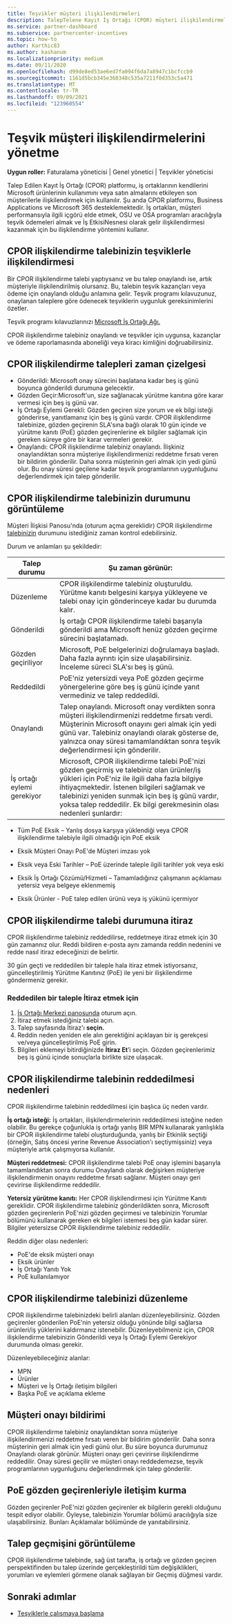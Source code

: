 ```yaml
---
title: Teşvikler müşteri ilişkilendirmeleri
description: TalepTelene Kayıt İş Ortağı (CPOR) müşteri ilişkilendirmelerini yönetmek için önemli süreçleri ve zaman çizelgelerini anlama.
ms.service: partner-dashboard
ms.subservice: partnercenter-incentives
ms.topic: how-to
author: Karthic83
ms.author: kashanum
ms.localizationpriority: medium
ms.date: 09/11/2020
ms.openlocfilehash: d99de8ed53ae6ed7fa094f6da7a8947c1bcfccb9
ms.sourcegitcommit: 1161d5bcb345e368348c535a7211f0d353c5a471
ms.translationtype: MT
ms.contentlocale: tr-TR
ms.lasthandoff: 09/09/2021
ms.locfileid: "123960554"
---
```

# <a name="manage-incentives-customer-associations"></a>Teşvik müşteri ilişkilendirmelerini yönetme

**Uygun roller:** Faturalama yöneticisi | Genel yönetici | Teşvikler yöneticisi

Talep Edilen Kayıt İş Ortağı (CPOR) platformu, iş ortaklarının kendilerini Microsoft ürünlerinin kullanımını veya satın almalarını etkileyen son müşterilerle ilişkilendirmek için kullanılır. Şu anda CPOR platformu, Business Applications ve Microsoft 365 desteklemektedir. İş ortakları, müşteri performansıyla ilgili içgörü elde etmek, OSU ve OSA programları aracılığıyla teşvik ödemeleri almak ve İş EtkisiNesnesi olarak gelir ilişkilendirmesi kazanmak için bu ilişkilendirme yöntemini kullanır.  

## <a name="how-your-cpor-association-claim-relates-to-incentives"></a>CPOR ilişkilendirme talebinizin teşviklerle ilişkilendirmesi

Bir CPOR ilişkilendirme talebi yaptıysanız ve bu talep onaylandı ise, artık müşteriyle ilişkilendirilmiş olursanız. Bu, talebin teşvik kazançları veya ödeme için onaylandı olduğu anlamına gelir. Teşvik programı kılavuzunuz, onaylanan taleplere göre ödenecek teşviklerin uygunluk gereksinimlerini özetler.

Teşvik programı kılavuzlarınızı [Microsoft İş Ortağı Ağı.](https://aka.ms/partnerincentives)

CPOR ilişkilendirme talebiniz onaylandı ve teşvikler için uygunsa, kazançlar ve ödeme raporlamasında aboneliği veya kiracı kimliğini doğruabilirsiniz. 

## <a name="cpor-association-claims-timeline"></a>CPOR ilişkilendirme talepleri zaman çizelgesi

- Gönderildi: Microsoft onay sürecini başlatana kadar beş iş günü boyunca gönderildi durumuna gelecektir.
- Gözden Geçir:Microsoft'un, size sağlanacak yürütme kanıtına göre karar vermesi için beş iş günü var.
- İş Ortağı Eylemi Gerekli: Gözden geçiren size yorum ve ek bilgi isteği gönderirse, yanıtlamanız için beş iş günü vardır. CPOR ilişkilendirme talebinize, gözden geçirenin SLA'sına bağlı olarak 10 gün içinde ve yürütme kanıtı (PoE) gözden geçirenlerine ek bilgiler sağlamak için gereken süreye göre bir karar vermeleri gerekir.
- Onaylandı: CPOR ilişkilendirme talebiniz onaylandı. İlişkiniz onaylandıktan sonra müşteriye ilişkilendirmenizi reddetme fırsatı veren bir bildirim gönderilir. Daha sonra müşterinin geri almak için yedi günü olur. Bu onay süresi geçilene kadar teşvik programlarının uygunluğunu değerlendirmek için talep gönderilir.

## <a name="view-the-status-of-your-cpor-association-claim"></a>CPOR ilişkilendirme talebinizin durumunu görüntüleme

Müşteri İlişkisi Panosu'nda (oturum açma gereklidir) CPOR ilişkilendirme [talebinizin](https://partner.microsoft.com/dashboard/incentives/claims/associations) durumunu istediğiniz zaman kontrol edebilirsiniz.

Durum ve anlamları şu şekildedir:

| Talep durumu | Şu zaman görünür: |
| ------ | ----------- | 
|  Düzenleme  | CPOR ilişkilendirme talebiniz oluşturuldu. Yürütme kanıtı belgesini karşıya yükleyene ve talebi onay için gönderinceye kadar bu durumda kalır.   |
|  Gönderildi  | İş ortağı CPOR ilişkilendirme talebi başarıyla gönderildi ama Microsoft henüz gözden geçirme sürecini başlatamadı.   |
|  Gözden geçiriliyor  | Microsoft, PoE belgelerinizi doğrulamaya başladı. Daha fazla ayrıntı için size ulaşabilirsiniz. İnceleme süreci SLA'sı beş iş günü.  |
|  Reddedildi  | PoE'niz yetersizdi veya PoE gözden geçirme yönergelerine göre beş iş günü içinde yanıt vermediniz ve talep reddedildi.   |
|  Onaylandı  | Talep onaylandı. Microsoft onay verdikten sonra müşteri ilişkilendirmenizi reddetme fırsatı verdi. Müşterinin Microsoft onayını geri almak için yedi günü var. Talebiniz onaylandı olarak gösterse de, yalnızca onay süresi tamamlandıktan sonra teşvik değerlendirmesi için gönderilir.   |
|  İş ortağı eylemi gerekiyor  | Microsoft, CPOR ilişkilendirme talebi PoE'nizi gözden geçirmiş ve talebiniz olan ürünler/iş yükleri için PoE'niz ile ilgili daha fazla bilgiye ihtiyaçmektedir. İstenen bilgileri sağlamak ve talebinizi yeniden sunmak için beş iş günü vardır, yoksa talep reddedilir. Ek bilgi gerekmesinin olası nedenleri şunlardır:

- Tüm PoE Eksik – Yanlış dosya karşıya yüklendiği veya CPOR ilişkilendirme talebiyle ilgili olmadığı için PoE eksik

- Eksik Müşteri Onayı PoE'de Müşteri imzası yok

- Eksik veya Eski Tarihler – PoE üzerinde taleple ilgili tarihler yok veya eski

- Eksik İş Ortağı Çözümü/Hizmeti – Tamamladığınız çalışmanın açıklaması yetersiz veya belgeye eklenmemiş

- Eksik Ürünler - PoE talep edilen ürünü veya iş yükünü içermiyor 

## <a name="dispute-the-status-of-a-cpor-association-claim"></a>CPOR ilişkilendirme talebi durumuna itiraz

CPOR ilişkilendirme talebiniz reddedilirse, reddetmeye itiraz etmek için 30 gün zamannız olur. Reddi bildiren e-posta aynı zamanda reddin nedenini ve redde nasıl itiraz edeceğinizi de belirtir.  

30 gün geçti ve reddedilen bir taleple hala itiraz etmek istiyorsanız, güncelleştirilmiş Yürütme Kanıtınız (PoE) ile yeni bir ilişkilendirme göndermeniz gerekir. 

### <a name="to-dispute-a-rejected-claim"></a>Reddedilen bir taleple İtiraz etmek için

1. [İş Ortağı Merkezi panosunda](https://partner.microsoft.com/dashboard/) oturum açın.
2. İtiraz etmek istediğiniz talebi açın.
3. Talep sayfasında İtiraz'ı **seçin.**
4. Reddin neden yeniden ele alın gerektiğini açıklayan bir iş gerekçesi ve/veya güncelleştirilmiş PoE girin.
5. Bilgileri eklemeyi bitirdiğinizde **İtiraz Et**’i seçin. Gözden geçirenlerimiz beş iş günü içinde sonuçlarla birlikte size ulaşacak.

## <a name="reasons-a-cpor-association-claim-is-rejected"></a>CPOR ilişkilendirme talebinin reddedilmesi nedenleri

CPOR ilişkilendirme talebinin reddedilmesi için başlıca üç neden vardır.

**İş ortağı isteği:** İş ortakları, ilişkilendirmelerinin reddedilmesi isteğine neden olabilir. Bu gerekçe çoğunlukla iş ortağı yanlış BIR MPN kullanarak yanlışlıkla bir CPOR ilişkilendirme talebi oluşturduğunda, yanlış bir Etkinlik seçtiği (örneğin, Satış öncesi yerine Revenue Association'ı seçtiymişsiniz) veya müşteriyle artık çalışmıyorsa kullanılır.

**Müşteri reddetmesi:** CPOR ilişkilendirme talebi PoE onay işlemini başarıyla tamamlandıktan sonra durumu Onaylandı olarak değişirken müşteriye ilişkilendirmenin onayını reddetme fırsatı sağlanır. Müşteri onayı geri çevirirse ilişkilendirme reddedilir.

**Yetersiz yürütme kanıtı:** Her CPOR ilişkilendirmesi için Yürütme Kanıtı gereklidir. CPOR ilişkilendirme talebiniz gönderildikten sonra, Microsoft gözden geçirenlerin PoE'nizi gözden geçirmesi ve talebinizin Yorumlar bölümünü kullanarak gereken ek bilgileri istemesi beş gün kadar sürer. Bilgiler yetersizse CPOR ilişkilendirme talebiniz reddedilir.

Reddin diğer olası nedenleri:

- PoE'de eksik müşteri onayı
- Eksik ürünler
- İş Ortağı Yanıtı Yok
- PoE kullanılamıyor

## <a name="edit-your-cpor-association-claim"></a>CPOR ilişkilendirme talebinizi düzenleme

CPOR ilişkilendirme talebinizdeki belirli alanları düzenleyebilirsiniz. Gözden geçirenler gönderilen PoE’nin yetersiz olduğu yönünde bilgi sağlarsa ürünleri/iş yüklerini kaldırmanız istenebilir. Düzenleyebilmeniz için, CPOR ilişkilendirme talebinizin Gönderildi veya İş Ortağı Eylemi Gerekiyor durumunda olması gerekir.

Düzenleyebileceğiniz alanlar:

- MPN
- Ürünler
- Müşteri ve İş Ortağı iletişim bilgileri
- Başka PoE ve açıklama ekleme

## <a name="customer-consent-notification"></a>Müşteri onayı bildirimi

CPOR ilişkilendirme talebiniz onaylandıktan sonra müşteriye ilişkilendirmenizi reddetme fırsatı veren bir bildirim gönderilir. Daha sonra müşterinin geri almak için yedi günü olur. Bu süre boyunca durumunuz Onaylandı olarak görünür. Müşteri onayı geri çevirirse ilişkilendirme reddedilir. Onay süresi geçilir ve müşteri onayı reddedemezse, teşvik programlarının uygunluğunu değerlendirmek için talep gönderilir.

## <a name="how-to-communicate-with-poe-reviewers"></a>PoE gözden geçirenleriyle iletişim kurma

Gözden geçirenler PoE'nizi gözden geçirenler ek bilgilerin gerekli olduğunu tespit ediyor olabilir. Öyleyse, talebinizin Yorumlar bölümü aracılığıyla size ulaşabilirsiniz. Bunları Açıklamalar bölümünde de yanıtabilirsiniz.

## <a name="view-claim-history"></a>Talep geçmişini görüntüleme

CPOR ilişkilendirme talebinde, sağ üst tarafta, iş  ortağı ve gözden geçiren perspektifinden bu talep üzerinde gerçekleştirildi tüm değişiklikleri, yorumları ve eylemleri görmene olanak sağlayan bir Geçmiş düğmesi vardır.

## <a name="next-steps"></a>Sonraki adımlar

- [Teşviklerle çalışmaya başlama](incentives-get-started-intro.md)